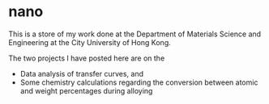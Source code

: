 # nano

This is a store of my work done at the Department of Materials Science and Engineering at the City University of Hong Kong.

The two projects I have posted here are on the 
* Data analysis of transfer curves, and
* Some chemistry calculations regarding the conversion between atomic and weight percentages during alloying
